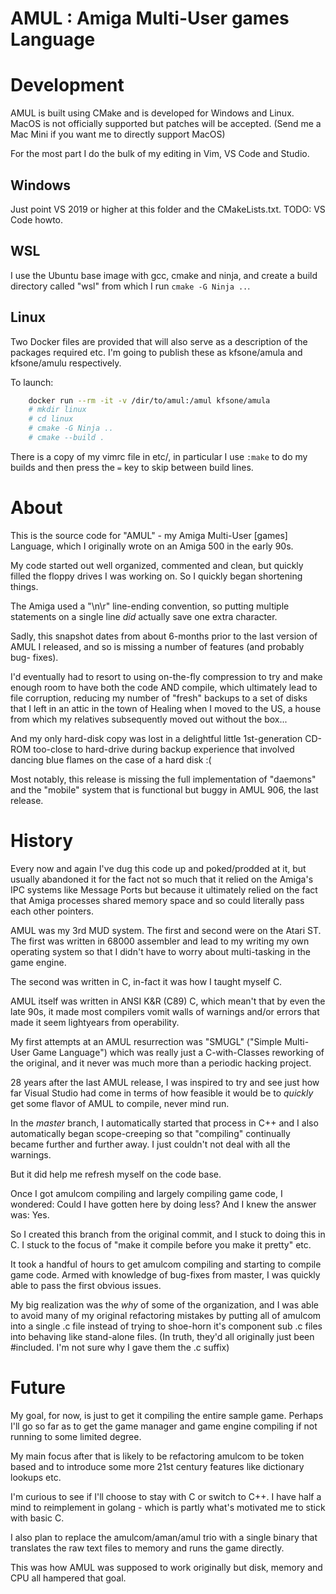 # AMUL : Amiga Multi-User games Language

# Development

AMUL is built using CMake and is developed for Windows and Linux. MacOS is
not officially supported but patches will be accepted. (Send me a Mac Mini
if you want me to directly support MacOS)

For the most part I do the bulk of my editing in Vim, VS Code and Studio.

## Windows

Just point VS 2019 or higher at this folder and the CMakeLists.txt.
TODO: VS Code howto.

## WSL

I use the Ubuntu base image with gcc, cmake and ninja, and create a build
directory called "wsl" from which I run `cmake -G Ninja ..`.

## Linux

Two Docker files are provided that will also serve as a description of the
packages required etc. I'm going to publish these as kfsone/amula and
kfsone/amulu respectively.

To launch: 

```sh
	docker run --rm -it -v /dir/to/amul:/amul kfsone/amula
	# mkdir linux
	# cd linux
	# cmake -G Ninja ..
	# cmake --build .
```

There is a copy of my vimrc file in etc/, in particular I use `:make` to do
my builds and then press the `=` key to skip between build lines.

# About

This is the source code for "AMUL" - my Amiga Multi-User [games] Language,
which I originally wrote on an Amiga 500 in the early 90s.

My code started out well organized, commented and clean, but quickly filled
the floppy drives I was working on. So I quickly began shortening things.

The Amiga used a "\n\r" line-ending convention, so putting multiple statements
on a single line *did* actually save one extra character.

Sadly, this snapshot dates from about 6-months prior to the last version of
AMUL I released, and so is missing a number of features (and probably bug-
fixes).

I'd eventually had to resort to using on-the-fly compression to try and make
enough room to have both the code AND compile, which ultimately lead to file
corruption, reducing my number of "fresh" backups to a set of disks that I
left in an attic in the town of Healing when I moved to the US, a house from
which my relatives subsequently moved out without the box...

And my only hard-disk copy was lost in a delightful little 1st-generation
CD-ROM too-close to hard-drive during backup experience that involved dancing
blue flames on the case of a hard disk :(

Most notably, this release is missing the full implementation of "daemons" and
the "mobile" system that is functional but buggy in AMUL 906, the last release.


# History

Every now and again I've dug this code up and poked/prodded at it, but usually
abandoned it for the fact not so much that it relied on the Amiga's IPC
systems like Message Ports but because it ultimately relied on the fact that
Amiga processes shared memory space and so could literally pass each other
pointers.

AMUL was my 3rd MUD system. The first and second were on the Atari ST. The
first was written in 68000 assembler and lead to my writing my own operating
system so that I didn't have to worry about multi-tasking in the game engine.

The second was written in C, in-fact it was how I taught myself C.

AMUL itself was written in ANSI K&R (C89) C, which mean't that by even the
late 90s, it made most compilers vomit walls of warnings and/or errors that
made it seem lightyears from operability.

My first attempts at an AMUL resurrection was "SMUGL" ("Simple Multi-User Game
Language") which was really just a C-with-Classes reworking of the original,
and it never was much more than a periodic hacking project.

28 years after the last AMUL release, I was inspired to try and see just how
far Visual Studio had come in terms of how feasible it would be to *quickly*
get some flavor of AMUL to compile, never mind run.

In the _master_ branch, I automatically started that process in C++ and I
also automatically began scope-creeping so that "compiling" continually became
further and further away. I just couldn't not deal with all the warnings.

But it did help me refresh myself on the code base.

Once I got amulcom compiling and largely compiling game code, I wondered:
Could I have gotten here by doing less? And I knew the answer was: Yes.

So I created this branch from the original commit, and I stuck to doing this
in C. I stuck to the focus of "make it compile before you make it pretty"
etc.

It took a handful of hours to get amulcom compiling and starting to compile
game code. Armed with knowledge of bug-fixes from master, I was quickly
able to pass the first obvious issues.

My big realization was the *why* of some of the organization, and I was
able to avoid many of my original refactoring mistakes by putting all of
amulcom into a single .c file instead of trying to shoe-horn it's component
sub .c files into behaving like stand-alone files. (In truth, they'd all
originally just been #included. I'm not sure why I gave them the .c suffix)


# Future

My goal, for now, is just to get it compiling the entire sample game. Perhaps
I'll go so far as to get the game manager and game engine compiling if not
running to some limited degree.

My main focus after that is likely to be refactoring amulcom to be token
based and to introduce some more 21st century features like dictionary
lookups etc.

I'm curious to see if I'll choose to stay with C or switch to C++. I have
half a mind to reimplement in golang - which is partly what's motivated me
to stick with basic C.

I also plan to replace the amulcom/aman/amul trio with a single binary
that translates the raw text files to memory and runs the game directly.

This was how AMUL was supposed to work originally but disk, memory and CPU
all hampered that goal.

